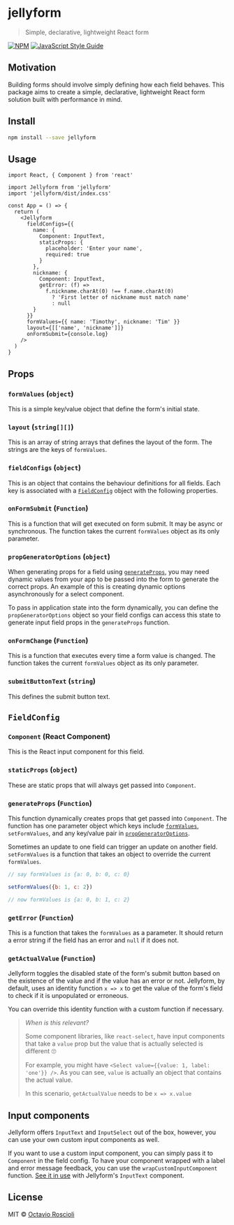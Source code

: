 # jellyform

> Simple, declarative, lightweight React form

[![NPM](https://img.shields.io/npm/v/jellyform.svg)](https://www.npmjs.com/package/jellyform) [![JavaScript Style Guide](https://img.shields.io/badge/code_style-standard-brightgreen.svg)](https://standardjs.com)

## Motivation

Building forms should involve simply defining how each field behaves. This package aims to create a simple, declarative, lightweight React form solution built with performance in mind.

## Install

```bash
npm install --save jellyform
```

## Usage

```tsx
import React, { Component } from 'react'

import Jellyform from 'jellyform'
import 'jellyform/dist/index.css'

const App = () => {
  return (
    <Jellyform
      fieldConfigs={{
        name: {
          Component: InputText,
          staticProps: {
            placeholder: 'Enter your name',
            required: true
          }
        },
        nickname: {
          Component: InputText,
          getError: (f) =>
            f.nickname.charAt(0) !== f.name.charAt(0)
              ? 'First letter of nickname must match name'
              : null
        }
      }}
      formValues={{ name: 'Timothy', nickname: 'Tim' }}
      layout={[['name', 'nickname']]}
      onFormSubmit={console.log}
    />
  )
}
```

## Props

### `formValues` (`object`)

This is a simple key/value object that define the form's initial state.

### `layout` (`string[][]`)

This is an array of string arrays that defines the layout of the form. The strings are the keys of `formValues`.

### `fieldConfigs` (`object`)

This is an object that contains the behaviour definitions for all fields. Each key is associated with a [`FieldConfig`](#fieldconfig) object with the following properties.

### `onFormSubmit` (`Function`)

This is a function that will get executed on form submit. It may be async or synchronous. The function takes the current `formValues` object as its only parameter.

### `propGeneratorOptions` (`object`)

When generating props for a field using [`generateProps`](#generateprops-function), you may need dynamic values from your app to be passed into the form to generate the correct props. An example of this is creating dynamic options asynchronously for a select component.

To pass in application state into the form dynamically, you can define the `propGeneratorOptions` object so your field configs can access this state to generate input field props in the `generateProps` function.

### `onFormChange` (`Function`)

This is a function that executes every time a form value is changed. The function takes the current `formValues` object as its only parameter.

### `submitButtonText` (`string`)

This defines the submit button text.

## `FieldConfig`

### `Component` (React Component)

This is the React input component for this field.

### `staticProps` (`object`)

These are static props that will always get passed into `Component`.

### `generateProps` (`Function`)

This function dynamically creates props that get passed into `Component`. The function has one parameter object which keys include [`formValues`](#formvalues-object), `setFormValues`, and any key/value pair in [`propGeneratorOptions`](#propgeneratoroptions-object).

Sometimes an update to one field can trigger an update on another field. `setFormValues` is a function that takes an object to override the current `formValues`.

```js
// say formValues is {a: 0, b: 0, c: 0}

setFormValues({b: 1, c: 2})

// now formValues is {a: 0, b: 1, c: 2}
```

### `getError` (`Function`)

This is a function that takes the `formValues` as a parameter. It should return a error string if the field has an error and `null` if it does not.

### `getActualValue` (`Function`)

Jellyform toggles the disabled state of the form's submit button based on the existence of the value and if the value has an error or not. Jellyform, by default, uses an identity function `x => x` to get the value of the form's field to check if it is unpopulated or erroneous.

You can override this identity function with a custom function if necessary.

> *When is this relevant?*
>
>Some component libraries, like `react-select`, have input components that take a `value` prop but the value that is actually selected is different 🙄
>
> For example, you might have `<Select value={{value: 1, label: 'one'}} />`. As you can see, `value` is actually an object that contains the actual value.
>
> In this scenario, `getActualValue` needs to be `x => x.value`

## Input components

Jellyform offers `InputText` and `InputSelect` out of the box, however, you can use your own custom input components as well.

If you want to use a custom input component, you can simply pass it to `Component` in the field config. To have your component wrapped with a label and error message feedback, you can use the `wrapCustomInputComponent` function. [See it in use](src/components/InputText.tsx) with Jellyform's `InputText` component.

## License

MIT © [Octavio Roscioli](https://github.com/roscioli)
